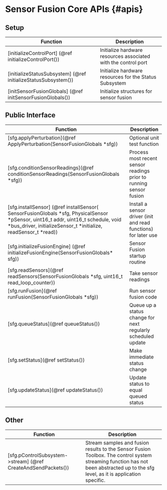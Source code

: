 Sensor Fusion Core APIs         {#apis}
==================
Setup
-----
Function | Description 
---------|------------
[initializeControlPort] (@ref initializeControlPort()) |Initialize hardware resources associated with the control port
[initializeStatusSubsystem] (@ref initializeStatusSubsystem()) | Initialize hardware resources for the Status Subsystem
[initSensorFusionGlobals] (@ref initSensorFusionGlobals()) | Initialize structures for sensor fusion

Public Interface
----------------
Function | Description 
---------|------------
[sfg.applyPerturbation](@ref ApplyPerturbation(SensorFusionGlobals *sfg)) | Optional unit test function
[sfg.conditionSensorReadings](@ref conditionSensorReadings(SensorFusionGlobals *sfg)) | Process most recent sensor readings prior to running sensor fusion
[sfg.installSensor] (@ref installSensor( SensorFusionGlobals *sfg, PhysicalSensor *pSensor, uint16_t addr, uint16_t schedule, void *bus_driver, initializeSensor_t *initialize, readSensor_t *read)) | Install a sensor driver (init and read functions) for later use
[sfg.initializeFusionEngine] (@ref initializeFusionEngine(SensorFusionGlobals* sfg)) | Sensor Fusion startup routine
[sfg.readSensors](@ref readSensors(SensorFusionGlobals *sfg, uint16_t read_loop_counter)) | Take sensor readings
[sfg.runFusion](@ref runFusion(SensorFusionGlobals *sfg)) | Run sensor fusion code
[sfg.queueStatus](@ref queueStatus()) | Queue up a status change for next regularly scheduled update
[sfg.setStatus](@ref setStatus()) | Make immediate status change
[sfg.updateStatus](@ref updateStatus()) | Update status to equal queued status

Other
-----

Function | Description 
---------|------------
[sfg.pControlSubsystem->stream] (@ref CreateAndSendPackets()) | Stream samples and fusion results to the Sensor Fusion Toolbox. The control system streaming function has not been abstracted up to the sfg level, as it is application specific.
